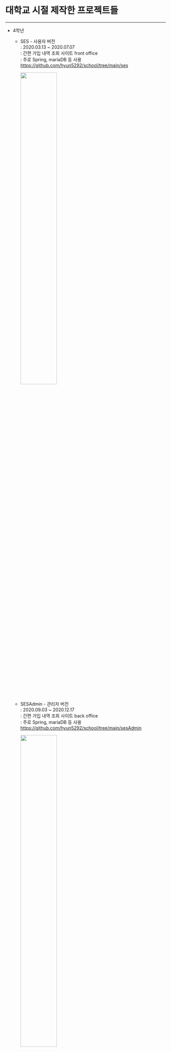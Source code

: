 # 대학교 시절 제작한 프로젝트들
-------------
+ 4학년
  + SES - 사용자 버전<br/>
    : 2020.03.13 ~ 2020.07.07<br/>
    : 간편 가입 내역 조회 사이트 front office<br/>
    : 주로 Spring, mariaDB 등 사용<br/>
    https://github.com/hyun5292/school/tree/main/ses
    
    <img src="https://user-images.githubusercontent.com/57443458/130660156-a0b0e1fc-9915-4d07-b3fc-014fd986e1d0.jpg"  width="50%"/>
    
  + SESAdmin  - 관리자 버전<br/>
    : 2020.09.03 ~ 2020.12.17<br/>
    : 간편 가입 내역 조회 사이트 back office<br/>
    : 주로 Spring, mariaDB 등 사용<br/>
    https://github.com/hyun5292/school/tree/main/sesAdmin
    
    <img src="https://user-images.githubusercontent.com/57443458/130661566-f9455990-b4ac-4742-94f6-559a97223b81.png"  width="50%"/>
  
  + FCB<br/>
    : 2020.09.03 ~ 2020.12.17<br/>
    : FCB Find Camera Braille 점자 사진 번역 어플<br/>
    : 점자 사진을 찍거나 가져오면 해당 점자를 인식하여 한글로 번역 및 점자를 입력하면 한글로 번역
    : 주로 Android studio, Java, API28, Android 9.0, OpenCV 등 사용<br/>
    https://github.com/hyun5292/school/tree/main/FCB
    
    <img src="https://user-images.githubusercontent.com/57443458/130737135-f34c607d-9105-418c-83fa-90e89fd0c7d6.png"  width="30%"/>
-------------
+ 3학년
  + PCOP<br/>
    : 2019.09.06 ~ 2020.11.01<br/>
    : PCOP PC Operation Program PC방 관리 프로그램<br/>
    : 주로 Java, MariaDB 등 사용<br/>
    https://github.com/hyun5292/school/tree/main/PCOP
    
    <img src="https://user-images.githubusercontent.com/57443458/130738742-890dc2cc-2446-4668-9f38-014cacea1d13.png"  width="50%"/>
    <img src="https://user-images.githubusercontent.com/57443458/130738744-09d01ca7-de8d-4a78-aa58-4c199fb9e001.png"  width="50%"/>

  + Spring 수업 - hamsamo<br/>
    : 2019.09.02 ~ 2019.12.20<br/>
    : 햄사모 - 게시판 형식의 Spring 사이트 제작 기말 프로젝트<br/>
    https://github.com/hyun5292/school/tree/main/spring/HamSaMo
    
    <img src="https://user-images.githubusercontent.com/57443458/130741048-5a23da5c-6d4c-4f4a-ab07-1bd013c688b6.png"  width="50%"/>

  + 웹 기술 수업 - Javascript, JQuery 조금, node.js 조금<br/>
    : 2019.09.02 ~ 2019.12.20<br/>
    https://github.com/hyun5292/school/tree/main/webTech

  + JSP 수업<br/>
    : 2019.03.04 ~ 2019.06.19<br/>
    : 영화 예매 사이트 제작 기말 프로젝트<br/>
    https://github.com/hyun5292/school/tree/main/JSP/Movie
-------------
+ 2학년
  + JSP 수업<br/>
    : 2018.09.03 ~ 2018.12.21<br/>
    https://github.com/hyun5292/school/tree/main/JSP2-2
    
  + Java 수업<br/>
    : 2018.09.03 ~ 2018.12.21<br/>
    https://github.com/hyun5292/school/tree/main/Java
    
  + PHP 수업<br/>
    : 2018.03.02 ~ 2018.06.21<br/>
    https://github.com/hyun5292/school/tree/main/PHP
-------------
+ 1학년
  + PHP 수업<br/>
    : 2017.09.01 ~ 2017.12.15<br/>
    https://github.com/hyun5292/school/tree/main/PHP
    
  + Javascript 수업<br/>
    : 2017.09.01 ~ 2017.12.15<br/>
    https://github.com/hyun5292/school/tree/main/javascript
    
  + HTML 수업<br/>
    : 2017.03.02 ~ 2017.06.22<br/>
    https://github.com/hyun5292/school/tree/main/HTML
    
  + 웹 디자인 수업<br/>
    : 2017.03.02 ~ 2017.06.22<br/>
    https://github.com/hyun5292/school/tree/main/%EC%9B%B9%EB%94%94%EC%9E%90%EC%9D%B8
